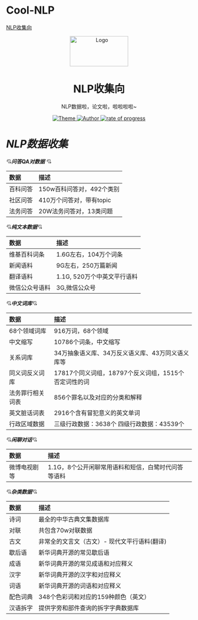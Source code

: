 # Cool-NLP
[NLP收集向]()
<p align="center"><img src="[http://md.hao2.top/img/logo.png](https://github.com/random-life/Cool-NLP/blob/main/image/v2-0ccdd12913bc9d461c398dd446e81576_b.jpg)"
        alt="Logo" width="158" height="82" style="max-width: 100%;"></p>
<h1 align="center">NLP收集向</h1>
<p align="center">NLP数据啦，论文啦，啦啦啦啦~</p>
<p align="center">
    <a href="https://github.com/random-life">
        <img src="https://img.shields.io/badge/theme-NLP-brightgreen" alt="Theme" />
    </a>
    <a href="https://github.com/random-life">
        <img src="https://img.shields.io/badge/author-random--life-red" alt="Author">
    </a>
    <a href="https://github.com/random-life">
        <img src="https://img.shields.io/badge/progress-start-orange" alt="rate of progress">
    </a>
</p>



# ***NLP数据收集***

:cupid:***问答QA对数据*** :cupid:

|**数据**|**描述**|
|:---  | :---|
|百科问答|150w百科问答对，492个类别|
|社区问答|410万个问答对，带有topic|
|法务问答|20W法务问答对，13类问题|

:cupid:***纯文本数据***:cupid:

|**数据**|**描述**|
|:--- |:--- |
|维基百科词条|1.6G左右，104万个词条|
|新闻语料|9G左右，250万篇新闻|
|翻译语料|1.1G, 520万个中英文平行语料|
|微信公众号语料|3G,微信公众号|

:cupid:***中文词库***:cupid:

|**数据**|**描述**|
|:---| :---|
|68个领域词库|916万词，68个领域|
|中文缩写|10786个词条，中文缩写|
|关系词库|34万抽象语义库、34万反义语义库、43万同义语义库等|
|同义词反义词库|17817个同义词组，18797个反义词组，1515个否定词性的词|
|法务罪行相关词表|856个罪名以及对应的分类和解释|
|英文脏话词表|2916个含有冒犯意义的英文单词|
|行政区域数据|三级行政数据：3638个 四级行政数据：43539个|

:cupid:***闲聊对话***:cupid:

|**数据**|**描述**|
|:---| :---|
|微博电视剧等|1.1G，8个公开闲聊常用语料和短信，白鹭时代问答等语料|

:cupid:***杂类数据***:cupid:

|**数据**|**描述**|
|:---| :---|
|诗词|最全的中华古典文集数据库|
|对联|共包含70w对联数据|
|古文|非常全的文言文（古文）- 现代文平行语料(翻译)|
|歇后语|新华词典开源的常见歇后语|
|成语|新华词典开源的常见成语和对应释义|
|汉字|新华词典开源的汉字和对应释义|
|词语|新华词典开源的词语和对应释义|
|配色词典|348个色彩词和对应的159种颜色（英文）|
|汉语拆字|提供字旁和部件查询的拆字字典数据库|
